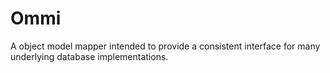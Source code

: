 # Ommi
A object model mapper intended to provide a consistent interface for many underlying database implementations.
